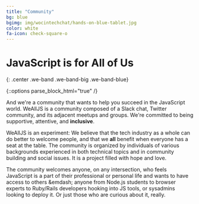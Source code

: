 ```yaml
---
title: "Community"
bg: blue
bgimg: img/wocintechchat/hands-on-blue-tablet.jpg
color: white
fa-icon: check-square-o
---
```


# JavaScript is for All of Us
{: .center .we-band .we-band-big .we-band-blue}

{::options parse_block_html="true" /}

<div class="container we-band we-band-narrow we-band-white text-black">

And we're a community that wants to help you succeed in the JavaScript world. WeAllJS is a community composed of a Slack chat, Twitter community, and its adjacent meetups and groups. We're committed to being supportive, attentive, and **inclusive**.

WeAllJS is an experiment: We believe that the tech industry as a whole can do better to welcome people, and that we **all** benefit when everyone has a seat at the table. The community is organized by individuals of various backgrounds experienced in both technical topics and in community building and social issues. It is a project filled with hope and love.

The community welcomes anyone, on any intersection, who feels JavaScript is a part of their professional or personal life and wants to have access to others &emdash; anyone from Node.js students to browser experts to Ruby/Rails developers hooking into JS tools, or sysadmins looking to deploy it. Or just those who are curious about it, really.

</div>
